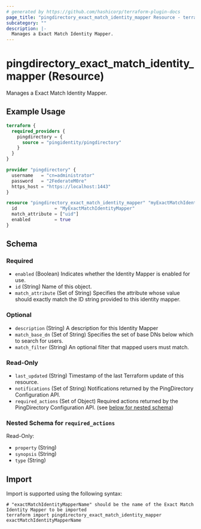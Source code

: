 ```yaml
---
# generated by https://github.com/hashicorp/terraform-plugin-docs
page_title: "pingdirectory_exact_match_identity_mapper Resource - terraform-provider-pingdirectory"
subcategory: ""
description: |-
  Manages a Exact Match Identity Mapper.
---
```


# pingdirectory_exact_match_identity_mapper (Resource)

Manages a Exact Match Identity Mapper.

## Example Usage

```terraform
terraform {
  required_providers {
    pingdirectory = {
      source = "pingidentity/pingdirectory"
    }
  }
}

provider "pingdirectory" {
  username   = "cn=administrator"
  password   = "2FederateM0re"
  https_host = "https://localhost:1443"
}

resource "pingdirectory_exact_match_identity_mapper" "myExactMatchIdentityMapper" {
  id              = "MyExactMatchIdentityMapper"
  match_attribute = ["uid"]
  enabled         = true
}
```

<!-- schema generated by tfplugindocs -->
## Schema

### Required

- `enabled` (Boolean) Indicates whether the Identity Mapper is enabled for use.
- `id` (String) Name of this object.
- `match_attribute` (Set of String) Specifies the attribute whose value should exactly match the ID string provided to this identity mapper.

### Optional

- `description` (String) A description for this Identity Mapper
- `match_base_dn` (Set of String) Specifies the set of base DNs below which to search for users.
- `match_filter` (String) An optional filter that mapped users must match.

### Read-Only

- `last_updated` (String) Timestamp of the last Terraform update of this resource.
- `notifications` (Set of String) Notifications returned by the PingDirectory Configuration API.
- `required_actions` (Set of Object) Required actions returned by the PingDirectory Configuration API. (see [below for nested schema](#nestedatt--required_actions))

<a id="nestedatt--required_actions"></a>
### Nested Schema for `required_actions`

Read-Only:

- `property` (String)
- `synopsis` (String)
- `type` (String)

## Import

Import is supported using the following syntax:

```shell
# "exactMatchIdentityMapperName" should be the name of the Exact Match Identity Mapper to be imported
terraform import pingdirectory_exact_match_identity_mapper exactMatchIdentityMapperName
```
